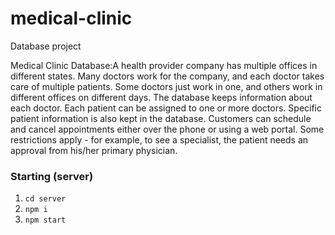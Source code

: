 # medical-clinic
Database project

Medical Clinic Database:A health provider company has multiple offices in different states. Many doctors work for the company, and each doctor takes care of multiple patients. 
Some doctors just work in one, and others work in different offices on different days. The database keeps information about each doctor. Each patient can be assigned to one or
more doctors.
Specific patient information is also kept in the database. Customers can schedule and cancel appointments either over the phone or using a web portal. Some restrictions apply -
for example, to see a specialist, the patient needs an approval from his/her primary physician.

### Starting (server)

1. `cd server`
2. `npm i`
3. `npm start` 
